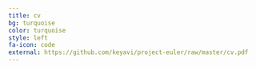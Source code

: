 ```yaml
---
title: cv
bg: turquoise
color: turquoise
style: left
fa-icon: code
external: https://github.com/keyavi/project-euler/raw/master/cv.pdf
---
```

